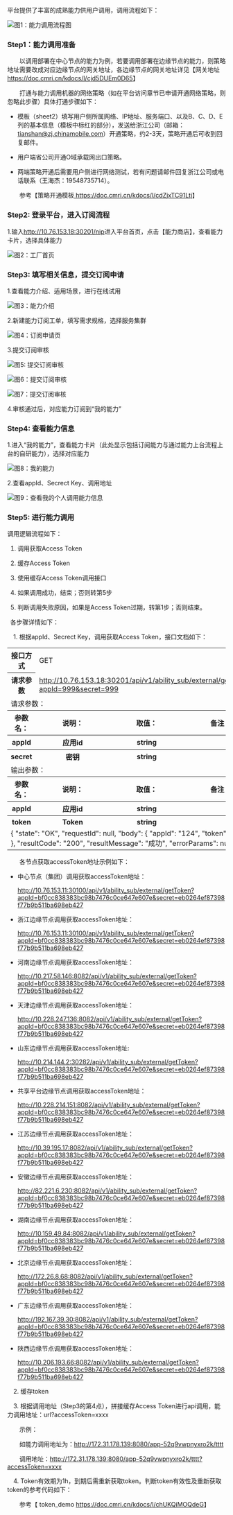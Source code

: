 















<p>平台提供了丰富的成熟能力供用户调用，调用流程如下：</p>















![图1：能力调用流程图](img/订阅能力调用P1.png)















### Step1：能力调用准备















<p style="text-indent:2em">以调用部署在中心节点的能力为例，若要调用部署在边缘节点的能力，则策略地址需要改成对应边缘节点的网关地址，各边缘节点的网关地址详见【网关地址<a href="https://doc.cmri.cn/kdocs/l/cjd5DUEm0D65" target="_blank" rel="noreferrer"> https://doc.cmri.cn/kdocs/l/cjd5DUEm0D65</a>】</p>























<p style="text-indent:2em">打通与能力调用机器的网络策略（如在平台访问章节已申请开通网络策略，则忽略此步骤）具体打通步骤如下：</p>















* 模板（sheet2）填写用户侧所属网络、IP地址、服务端口、以及B、C、D、E列的基本信息（模板中标红的部分），发送给浙江公司（邮箱：tianshan@zj.chinamobile.com）开通策略，约2-3天，策略开通后可收到回复邮件。















* 用户端省公司开通O域承载网出口策略。















* 两端策略开通后需要用户侧进行网络测试，若有问题请邮件回复浙江公司或电话联系（王海杰：19548735714）。











<p style="text-indent:2em">参考【策略开通模板<a href="https://doc.cmri.cn/kdocs/l/cdZjxTC91Ltj" target="_blank" rel="noreferrer"> https://doc.cmri.cn/kdocs/l/cdZjxTC91Ltj</a>】</p>











### Step2: 登录平台，进入订阅流程















1.输入<a href="http://10.76.153.18:30201/nip" target="_blank">http://10.76.153.18:30201/nip</a>进入平台首页，点击【能力商店】，查看能力卡片，选择具体能力















![图2：工厂首页](img/订阅能力调用P2.png)













### Step3: 填写相关信息，提交订阅申请











1.查看能力介绍、适用场景，进行在线试用







![图3：能力介绍](img/订阅能力调用P3.png)





2.新建能力订阅工单，填写需求规格，选择服务集群



![图4：订阅申请页](img/订阅能力调用P4.png)





3.提交订阅审核







![图5: 提交订阅审核](img/订阅能力调用P5.png)







![图6：提交订阅审核](img/订阅能力调用P6.png)







![图7：提交订阅审核](img/订阅能力调用P7.png)





4.审核通过后，对应能力订阅到“我的能力”





### Step4: 查看能力信息





1.进入“我的能力”，查看能力卡片（此处显示包括订阅能力与通过能力上台流程上台的自研能力），选择对应能力















![图8：我的能力](img/订阅能力调用P8.png)















2.查看appId、Secrect Key、调用地址















![图9：查看我的个人调用能力信息](img/订阅能力调用P9.png)















### Step5: 进行能力调用















调用逻辑流程如下：



1. 调用获取Access Token



2. 缓存Access Token



3. 使用缓存Access Token调用接口



4. 如果调用成功，结束；否则转第5步



5. 判断调用失败原因，如果是Access Token过期，转第1步；否则结束。





&ensp;各步骤详情如下：







&emsp;1. 根据appId、Secrect Key，调用获取Access Token，接口文档如下：







<table><tr><th>接口方式</th><td colspan ="3">GET</td></tr><tr><th>请求参数</th><td colspan ="3"><a href="http://10.76.153.18:30201/api/v1/ability_sub/external/getToken?appId=999&secret=999" target="_blank">http://10.76.153.18:30201/api/v1/ability_sub/external/getToken?appId=999&secret=999</a></td></tr> <tr><td colspan ="4">请求参数：</td></tr> <tr><th>参数名：</th><th>说明：</th><th>取值：</th><th>备注：</th></tr> <tr><th>appId</th><th>应用id</th><th>string</th><th></th></tr><tr><th>secret</th><th>密钥</th> <th>string</th><th></th></tr><tr><td colspan ="4">输出参数：</td></tr> <tr><th>参数名：</th><th>说明：</th><th>取值：</th><th>备注：</th></tr> <tr><th>appId</th> <th>应用id</th><th>string</th> <th></th></tr><tr><th>token</th> <th>Token</th><th>string</th><th></th></tr><tr><td colspan ="4">{ "state": "OK", "requestId": null, "body": { "appId": "124", "token": "999" }, "resultCode": "200", "resultMessage": "成功", "errorParams": null}</td></tr></table>







<p style="text-indent:2em">各节点获取accessToken地址示例如下： </p>



*  中心节点（集团）调用获取accessToken地址：



    <a href="http://10.76.153.11:30100/api/v1/ability_sub/external/getToken?appId=bf0cc838383bc98b7476c0ce647e607e&secret=eb0264ef87398f77b9b511ba698eb427" target="_blank">http://10.76.153.11:30100/api/v1/ability_sub/external/getToken?appId=bf0cc838383bc98b7476c0ce647e607e&secret=eb0264ef87398f77b9b511ba698eb427</a>





* 浙江边缘节点调用获取accessToken地址：



    <a href="http://10.76.153.11:30100/api/v1/ability_sub/external/getToken?appId=bf0cc838383bc98b7476c0ce647e607e&secret=eb0264ef87398f77b9b511ba698eb427" target="_blank">http://10.76.153.11:30100/api/v1/ability_sub/external/getToken?appId=bf0cc838383bc98b7476c0ce647e607e&secret=eb0264ef87398f77b9b511ba698eb427</a>







* 河南边缘节点调用获取accessToken地址：



	<a href="http://10.217.58.146:8082/api/v1/ability_sub/external/getToken?appId=bf0cc838383bc98b7476c0ce647e607e&secret=eb0264ef87398f77b9b511ba698eb427" target="_blank">http://10.217.58.146:8082/api/v1/ability_sub/external/getToken?appId=bf0cc838383bc98b7476c0ce647e607e&secret=eb0264ef87398f77b9b511ba698eb427</a>







* 天津边缘节点调用获取accessToken地址：



	<a href="http://10.228.247.136:8082/api/v1/ability_sub/external/getToken?appId=bf0cc838383bc98b7476c0ce647e607e&secret=eb0264ef87398f77b9b511ba698eb427" target="_blank">http://10.228.247.136:8082/api/v1/ability_sub/external/getToken?appId=bf0cc838383bc98b7476c0ce647e607e&secret=eb0264ef87398f77b9b511ba698eb427</a>







* 山东边缘节点调用获取accessToken地址:



	<a href="http://10.214.144.2:30282/api/v1/ability_sub/external/getToken?appId=bf0cc838383bc98b7476c0ce647e607e&secret=eb0264ef87398f77b9b511ba698eb427" target="_blank">http://10.214.144.2:30282/api/v1/ability_sub/external/getToken?appId=bf0cc838383bc98b7476c0ce647e607e&secret=eb0264ef87398f77b9b511ba698eb427</a>







* 共享平台边缘节点调用获取accessToken地址：



	<a href="http://10.228.214.151:8082/api/v1/ability_sub/external/getToken?appId=bf0cc838383bc98b7476c0ce647e607e&secret=eb0264ef87398f77b9b511ba698eb427" target="_blank">http://10.228.214.151:8082/api/v1/ability_sub/external/getToken?appId=bf0cc838383bc98b7476c0ce647e607e&secret=eb0264ef87398f77b9b511ba698eb427</a>



    



* 江苏边缘节点调用获取accessToken地址：



	<a href="http://10.39.195.17:8082/api/v1/ability_sub/external/getToken?appId=bf0cc838383bc98b7476c0ce647e607e&secret=eb0264ef87398f77b9b511ba698eb427" target="_blank">http://10.39.195.17:8082/api/v1/ability_sub/external/getToken?appId=bf0cc838383bc98b7476c0ce647e607e&secret=eb0264ef87398f77b9b511ba698eb427</a>



    



* 安徽边缘节点调用获取accessToken地址：



	<a href="http://82.221.6.230:8082/api/v1/ability_sub/external/getToken?appId=bf0cc838383bc98b7476c0ce647e607e&secret=eb0264ef87398f77b9b511ba698eb427" target="_blank">http://82.221.6.230:8082/api/v1/ability_sub/external/getToken?appId=bf0cc838383bc98b7476c0ce647e607e&secret=eb0264ef87398f77b9b511ba698eb427</a>



    



* 湖南边缘节点调用获取accessToken地址：



	<a href="http://10.159.49.84:8082/api/v1/ability_sub/external/getToken?appId=bf0cc838383bc98b7476c0ce647e607e&secret=eb0264ef87398f77b9b511ba698eb427" target="_blank">http://10.159.49.84:8082/api/v1/ability_sub/external/getToken?appId=bf0cc838383bc98b7476c0ce647e607e&secret=eb0264ef87398f77b9b511ba698eb427</a>



   



* 北京边缘节点调用获取accessToken地址：



	<a href="http://172.26.8.68:8082/api/v1/ability_sub/external/getToken?appId=bf0cc838383bc98b7476c0ce647e607e&secret=eb0264ef87398f77b9b511ba698eb427" target="_blank">http://172.26.8.68:8082/api/v1/ability_sub/external/getToken?appId=bf0cc838383bc98b7476c0ce647e607e&secret=eb0264ef87398f77b9b511ba698eb427</a>



   



* 广东边缘节点调用获取accessToken地址：



	<a href="http://192.167.39.30:8082/api/v1/ability_sub/external/getToken?appId=bf0cc838383bc98b7476c0ce647e607e&secret=eb0264ef87398f77b9b511ba698eb427" target="_blank">http://192.167.39.30:8082/api/v1/ability_sub/external/getToken?appId=bf0cc838383bc98b7476c0ce647e607e&secret=eb0264ef87398f77b9b511ba698eb427</a>



   



* 陕西边缘节点调用获取accessToken地址：



	<a href="http://10.206.193.66:8082/api/v1/ability_sub/external/getToken?appId=bf0cc838383bc98b7476c0ce647e607e&secret=eb0264ef87398f77b9b511ba698eb427" target="_blank">http://10.206.193.66:8082/api/v1/ability_sub/external/getToken?appId=bf0cc838383bc98b7476c0ce647e607e&secret=eb0264ef87398f77b9b511ba698eb427</a>



    



&emsp;2. 缓存token















&emsp;3. 根据调用地址（Step3的第4点），拼接缓存Access Token进行api调用，能力调用地址：url?accessToken=xxxx







<p style="text-indent:2em">示例：</p>















<p style="text-indent:2em">如能力调用地址为：<a href="http://172.31.178.139:8080/app-52q9vwpnyxro2k/tttt" target="_blank">http://172.31.178.139:8080/app-52q9vwpnyxro2k/tttt</a></p>













<p style="text-indent:2em">调用地址：<a href="http://172.31.178.139:8080/app-52q9vwpnyxro2k/tttt?accessToken=xxxx" target="_blank">http://172.31.178.139:8080/app-52q9vwpnyxro2k/tttt?accessToken=xxxx</a></p>















&emsp;4. Token有效期为1h，到期后需重新获取token。判断token有效性及重新获取token的参考代码如下：











<p style="text-indent:2em">参考【 token_demo <a href="https://doc.cmri.cn/kdocs/l/chUKQiMOQdeG" target="_blank" rel="noreferrer">https://doc.cmri.cn/kdocs/l/chUKQiMOQdeG</a>】</p>



